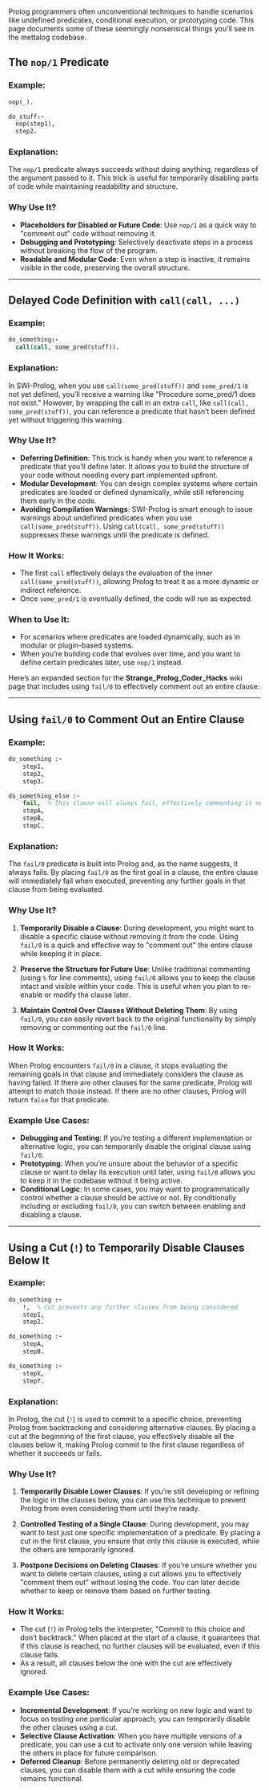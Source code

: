 Prolog programmers often unconventional techniques to handle scenarios like undefined predicates, conditional execution, or prototyping code. This page documents some of these seemingly nonsensical things you'll see in the mettalog codebase.

## The `nop/1` Predicate

### Example:

```prolog
nop(_).

do_stuff:- 
  nop(step1),
  step2.
```

### Explanation:

The `nop/1` predicate always succeeds without doing anything, regardless of the argument passed to it. This trick is useful for temporarily disabling parts of code while maintaining readability and structure.

### Why Use It?

- **Placeholders for Disabled or Future Code**: Use `nop/1` as a quick way to "comment out" code without removing it.
- **Debugging and Prototyping**: Selectively deactivate steps in a process without breaking the flow of the program.
- **Readable and Modular Code**: Even when a step is inactive, it remains visible in the code, preserving the overall structure.

---

## Delayed Code Definition with `call(call, ...)`

### Example:

```prolog
do_something:- 
  call(call, some_pred(stuff)).
```

### Explanation:

In SWI-Prolog, when you use `call(some_pred(stuff))` and `some_pred/1` is not yet defined, you’ll receive a warning like "Procedure some_pred/1 does not exist." However, by wrapping the call in an extra `call`, like `call(call, some_pred(stuff))`, you can reference a predicate that hasn’t been defined yet without triggering this warning.

### Why Use It?

- **Deferring Definition**: This trick is handy when you want to reference a predicate that you’ll define later. It allows you to build the structure of your code without needing every part implemented upfront.
- **Modular Development**: You can design complex systems where certain predicates are loaded or defined dynamically, while still referencing them early in the code.
- **Avoiding Compilation Warnings**: SWI-Prolog is smart enough to issue warnings about undefined predicates when you use `call(some_pred(stuff))`. Using `call(call, some_pred(stuff))` suppresses these warnings until the predicate is defined.

### How It Works:

- The first `call` effectively delays the evaluation of the inner `call(some_pred(stuff))`, allowing Prolog to treat it as a more dynamic or indirect reference.
- Once `some_pred/1` is eventually defined, the code will run as expected.

### When to Use It:

- For scenarios where predicates are loaded dynamically, such as in modular or plugin-based systems.
- When you’re building code that evolves over time, and you want to define certain predicates later, use `nop/1` instead.


Here’s an expanded section for the **Strange_Prolog_Coder_Hacks** wiki page that includes using `fail/0` to effectively comment out an entire clause:

---

## Using `fail/0` to Comment Out an Entire Clause

### Example:

```prolog
do_something :-
    step1,
    step2,
    step3.

do_something_else :-
    fail,  % This clause will always fail, effectively commenting it out
    stepA,
    stepB,
    stepC.
```

### Explanation:

The `fail/0` predicate is built into Prolog and, as the name suggests, it always fails. By placing `fail/0` as the first goal in a clause, the entire clause will immediately fail when executed, preventing any further goals in that clause from being evaluated.

### Why Use It?

1. **Temporarily Disable a Clause**: During development, you might want to disable a specific clause without removing it from the code. Using `fail/0` is a quick and effective way to "comment out" the entire clause while keeping it in place.

2. **Preserve the Structure for Future Use**: Unlike traditional commenting (using `%` for line comments), using `fail/0` allows you to keep the clause intact and visible within your code. This is useful when you plan to re-enable or modify the clause later.

3. **Maintain Control Over Clauses Without Deleting Them**: By using `fail/0`, you can easily revert back to the original functionality by simply removing or commenting out the `fail/0` line.

### How It Works:

When Prolog encounters `fail/0` in a clause, it stops evaluating the remaining goals in that clause and immediately considers the clause as having failed. If there are other clauses for the same predicate, Prolog will attempt to match those instead. If there are no other clauses, Prolog will return `false` for that predicate.

### Example Use Cases:

- **Debugging and Testing**: If you’re testing a different implementation or alternative logic, you can temporarily disable the original clause using `fail/0`.
- **Prototyping**: When you’re unsure about the behavior of a specific clause or want to delay its execution until later, using `fail/0` allows you to keep it in the codebase without it being active.
- **Conditional Logic**: In some cases, you may want to programmatically control whether a clause should be active or not. By conditionally including or excluding `fail/0`, you can switch between enabling and disabling a clause.

---


## Using a Cut (`!`) to Temporarily Disable Clauses Below It

### Example:

```prolog
do_something :-
    !,  % Cut prevents any further clauses from being considered
    step1,
    step2.

do_something :-
    stepA,
    stepB.

do_something :-
    stepX,
    stepY.
```

### Explanation:

In Prolog, the cut (`!`) is used to commit to a specific choice, preventing Prolog from backtracking and considering alternative clauses. By placing a cut at the beginning of the first clause, you effectively disable all the clauses below it, making Prolog commit to the first clause regardless of whether it succeeds or fails.

### Why Use It?

1. **Temporarily Disable Lower Clauses**: If you’re still developing or refining the logic in the clauses below, you can use this technique to prevent Prolog from even considering them until they’re ready.

2. **Controlled Testing of a Single Clause**: During development, you may want to test just one specific implementation of a predicate. By placing a cut in the first clause, you ensure that only this clause is executed, while the others are temporarily ignored.

3. **Postpone Decisions on Deleting Clauses**: If you’re unsure whether you want to delete certain clauses, using a cut allows you to effectively "comment them out" without losing the code. You can later decide whether to keep or remove them based on further testing.

### How It Works:

- The cut (`!`) in Prolog tells the interpreter, "Commit to this choice and don’t backtrack." When placed at the start of a clause, it guarantees that if this clause is reached, no further clauses will be evaluated, even if this clause fails.
- As a result, all clauses below the one with the cut are effectively ignored.

### Example Use Cases:

- **Incremental Development**: If you’re working on new logic and want to focus on testing one particular approach, you can temporarily disable the other clauses using a cut.
- **Selective Clause Activation**: When you have multiple versions of a predicate, you can use a cut to activate only one version while leaving the others in place for future comparison.
- **Deferred Cleanup**: Before permanently deleting old or deprecated clauses, you can disable them with a cut while ensuring the code remains functional.


